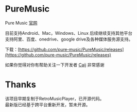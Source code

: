 # PureMusic

Pure Music [官网](https://music.caij.xyz/) 


目前支持Android、Mac，Windows、Linux 后续继续支持其他平台  
支持阿里、百度、onedrive、google drive及各种媒体服务源支持。  

下载：[https://github.com/pure-music/PureMusic/releases](https://github.com/pure-music/PureMusic/releases)

如果你觉得对你有帮助关注一下开发者 [Caij](https://github.com/Caij) 非常感谢

# Thanks   
该项目早期复制于RetroMusicPlayer，已开源代码。  
最新版已经基于跨平台重新开发，暂未开源。  


